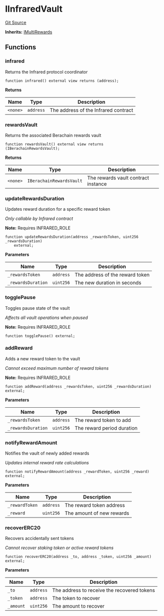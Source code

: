 # IInfraredVault
[Git Source](https://github.com-infrared/infrared-dao/infrared-mono-repo/blob/1a33f96723b9edc4ba92aebe8d11b7108d5353c3/src/interfaces/IInfraredVault.sol)

**Inherits:**
[IMultiRewards](/src/interfaces/IMultiRewards.sol/interface.IMultiRewards.md)


## Functions
### infrared

Returns the Infrared protocol coordinator


```solidity
function infrared() external view returns (address);
```
**Returns**

|Name|Type|Description|
|----|----|-----------|
|`<none>`|`address`|The address of the Infrared contract|


### rewardsVault

Returns the associated Berachain rewards vault


```solidity
function rewardsVault() external view returns (IBerachainRewardsVault);
```
**Returns**

|Name|Type|Description|
|----|----|-----------|
|`<none>`|`IBerachainRewardsVault`|The rewards vault contract instance|


### updateRewardsDuration

Updates reward duration for a specific reward token

*Only callable by Infrared contract*

**Note:**
Requires INFRARED_ROLE


```solidity
function updateRewardsDuration(address _rewardsToken, uint256 _rewardsDuration)
    external;
```
**Parameters**

|Name|Type|Description|
|----|----|-----------|
|`_rewardsToken`|`address`|The address of the reward token|
|`_rewardsDuration`|`uint256`|The new duration in seconds|


### togglePause

Toggles pause state of the vault

*Affects all vault operations when paused*

**Note:**
Requires INFRARED_ROLE


```solidity
function togglePause() external;
```

### addReward

Adds a new reward token to the vault

*Cannot exceed maximum number of reward tokens*

**Note:**
Requires INFRARED_ROLE


```solidity
function addReward(address _rewardsToken, uint256 _rewardsDuration) external;
```
**Parameters**

|Name|Type|Description|
|----|----|-----------|
|`_rewardsToken`|`address`|The reward token to add|
|`_rewardsDuration`|`uint256`|The reward period duration|


### notifyRewardAmount

Notifies the vault of newly added rewards

*Updates internal reward rate calculations*


```solidity
function notifyRewardAmount(address _rewardToken, uint256 _reward) external;
```
**Parameters**

|Name|Type|Description|
|----|----|-----------|
|`_rewardToken`|`address`|The reward token address|
|`_reward`|`uint256`|The amount of new rewards|


### recoverERC20

Recovers accidentally sent tokens

*Cannot recover staking token or active reward tokens*


```solidity
function recoverERC20(address _to, address _token, uint256 _amount) external;
```
**Parameters**

|Name|Type|Description|
|----|----|-----------|
|`_to`|`address`|The address to receive the recovered tokens|
|`_token`|`address`|The token to recover|
|`_amount`|`uint256`|The amount to recover|


